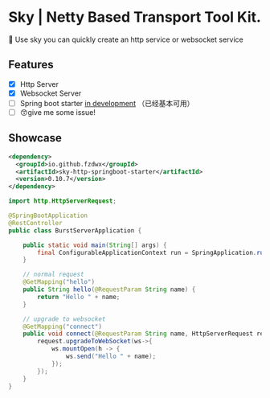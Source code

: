 # Sky | Netty Based Transport Tool Kit.

🚀 Use sky you can quickly create an http service or websocket service

## Features

- [x] Http Server
- [x] Websocket Server
- [ ] Spring boot starter [in development](https://github.com/fzdwx/sky/tree/dev-springboot-starter) （已经基本可用）
- [ ] 😙give me some issue!

## Showcase

```xml
<dependency>
  <groupId>io.github.fzdwx</groupId>
  <artifactId>sky-http-springboot-starter</artifactId>
  <version>0.10.7</version>
</dependency>
```

```java
import http.HttpServerRequest;

@SpringBootApplication
@RestController
public class BurstServerApplication {

    public static void main(String[] args) {
        final ConfigurableApplicationContext run = SpringApplication.run(BurstServerApplication.class);
    }

    // normal request
    @GetMapping("hello")
    public String hello(@RequestParam String name) {
        return "Hello " + name;
    }

    // upgrade to websocket
    @GetMapping("connect")
    public void connect(@RequestParam String name, HttpServerRequest request) {
        request.upgradeToWebSocket(ws->{
            ws.mountOpen(h -> {
                ws.send("Hello " + name);
            });
        });
    }
}
```